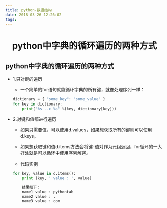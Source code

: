 ```yaml
---
title: python-数据结构
date: 2018-03-26 12:26:02
tags:
---
```

# <center>python中字典的循环遍历的两种方式</center>


## python中字典的循环遍历的两种方式
- 1.只对键的遍历
    - 一个简单的for语句就能循环字典的所有键，就像处理序列一样：
    ```python
    dictionary = { "some_key": "some_value" }
    for key in dictionary:
        print("%s --> %s" %(key, dictionary[key]))
    ```

- 2.对键和值都进行遍历
    - 如果只需要值，可以使用d.values，如果想获取所有的键则可以使用d.keys。

    - 如果想获取键和值d.items方法会将键-值对作为元组返回，for循环的一大好处就是可以循环中使用序列解包。
    - 代码实例
    ```python
    for key, value in d.items():
        print (key, ' value : ', value)

        结果如下：
        name1 value : pythontab
        name2 value : .
        name3 value : com
    ```
    